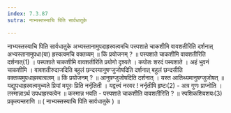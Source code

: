 ```yaml
---
index: 7.3.87
sutra: नाभ्यस्तस्याचि पिति सार्वधातुके

---
```

नाभ्यस्तस्याचि पिति सार्वधातुके अभ्यस्तानामुपदाह्रस्वत्वमचि पस्पशाते चाकशीमि वावशतीरिति दर्शनात् अभ्यस्तानामुपधा(या) ह्रस्वत्वमचि वक्तव्यम् ॥ किं प्रयोजनम् ? ॥ पस्पशाते चाकशीमि वावशतीरिति दर्शनात्(1) । पस्पशाते चाकशीमि वावशतीरिति प्रयोगो दृश्यते । कपोतः शरदं पस्पशाते । अहं भुवनं चाकशीमि । वावशतीरुदाजदिति बहुलं छन्दस्यानुषग्जुजोषदिति दर्शनात् बहुलं छन्दसीति वक्तव्यमुपधाह्रस्वत्वलम् ॥ किं प्रयोजनम् ? ॥ आनुषग्जुजोषदिति दर्शनात् । यस्त आतिथ्यमानुषग्जुजोषत् ॥ यद्युपधाह्रस्वत्वमुच्यते प्रियां मयूरः प्रिति नर्नृतिती । यद्वत्त्वं नरवर ! नर्नृतीषि हृष्टः(2) -  अत्र गुणः प्राप्नोति । तस्मान्नाऽर्थ उपधाह्रस्वत्वेन ॥ कस्मान्न भवति - पस्पशाते चाकशीति वावशतीरिति ? ॥ स्पशिकशिवशयः(3) प्रकृत्यन्तराणि ॥ ( नाभ्यस्तस्याचि पिति सार्वधातुके ) ॥